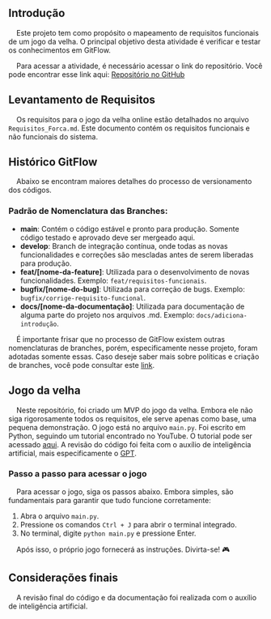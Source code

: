 ## Introdução

&nbsp;&nbsp;&nbsp;&nbsp;Este projeto tem como propósito o mapeamento de requisitos funcionais de um jogo da velha. O principal objetivo desta atividade é verificar e testar os conhecimentos em GitFlow.

&nbsp;&nbsp;&nbsp;&nbsp;Para acessar a atividade, é necessário acessar o link do repositório. Você pode encontrar esse link aqui: [Repositório no GitHub](https://github.com/karinevicr/jogo-da-forca.git)

## Levantamento de Requisitos

&nbsp;&nbsp;&nbsp;&nbsp;Os requisitos para o jogo da velha online estão detalhados no arquivo `Requisitos_Forca.md`. Este documento contém os requisitos funcionais e não funcionais do sistema.

## Histórico GitFlow

&nbsp;&nbsp;&nbsp;&nbsp;Abaixo se encontram maiores detalhes do processo de versionamento dos códigos.

### Padrão de Nomenclatura das Branches:

- **main**: Contém o código estável e pronto para produção. Somente código testado e aprovado deve ser mergeado aqui.
- **develop**: Branch de integração contínua, onde todas as novas funcionalidades e correções são mescladas antes de serem liberadas para produção.
- **feat/[nome-da-feature]**: Utilizada para o desenvolvimento de novas funcionalidades. Exemplo: `feat/requisitos-funcionais`.
- **bugfix/[nome-do-bug]**: Utilizada para correção de bugs. Exemplo: `bugfix/corrige-requisito-funcional`.
- **docs/[nome-da-documentação]**: Utilizada para documentação de alguma parte do projeto nos arquivos .md. Exemplo: `docs/adiciona-introdução`.

&nbsp;&nbsp;&nbsp;&nbsp;É importante frisar que no processo de GitFlow existem outras nomenclaturas de branches, porém, especificamente nesse projeto, foram adotadas somente essas. Caso deseje saber mais sobre políticas e criação de branches, você pode consultar este [link](https://fga-eps-mds.github.io/2018.2-ComexStat/docs/politicaBranches).

## Jogo da velha

&nbsp;&nbsp;&nbsp;&nbsp;Neste repositório, foi criado um MVP do jogo da velha. Embora ele não siga rigorosamente todos os requisitos, ele serve apenas como base, uma pequena demonstração. O jogo está no arquivo `main.py`. Foi escrito em Python, seguindo um tutorial encontrado no YouTube. O tutorial pode ser acessado [aqui](https://www.youtube.com/watch?v=bimQozx_E0I). A revisão do código foi feita com o auxílio de inteligência artificial, mais especificamente o [GPT](https://chatgpt.com/).

### Passo a passo para acessar o jogo
&nbsp;&nbsp;&nbsp;&nbsp;Para acessar o jogo, siga os passos abaixo. Embora simples, são fundamentais para garantir que tudo funcione corretamente:

1. Abra o arquivo `main.py`.
2. Pressione os comandos `Ctrl + J` para abrir o terminal integrado.
3. No terminal, digite `python main.py` e pressione Enter.

&nbsp;&nbsp;&nbsp;&nbsp;Após isso, o próprio jogo fornecerá as instruções. Divirta-se! 🎮

## Considerações finais

&nbsp;&nbsp;&nbsp;&nbsp;A revisão final do código e da documentação foi realizada com o auxílio de inteligência artificial.




